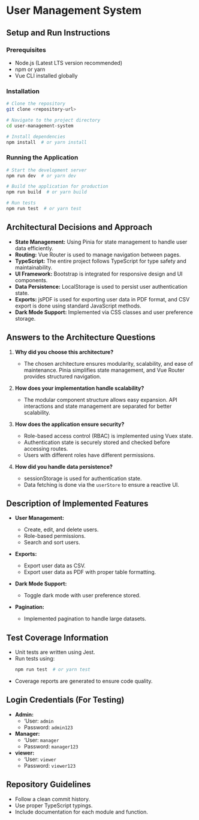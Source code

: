 # User Management System

## Setup and Run Instructions

### Prerequisites
- Node.js (Latest LTS version recommended)
- npm or yarn
- Vue CLI installed globally

### Installation
```sh
# Clone the repository
git clone <repository-url>

# Navigate to the project directory
cd user-management-system

# Install dependencies
npm install  # or yarn install
```

### Running the Application
```sh
# Start the development server
npm run dev  # or yarn dev

# Build the application for production
npm run build  # or yarn build

# Run tests
npm run test  # or yarn test
```

## Architectural Decisions and Approach
- **State Management:** Using Pinia for state management to handle user data efficiently.
- **Routing:** Vue Router is used to manage navigation between pages.
- **TypeScript:** The entire project follows TypeScript for type safety and maintainability.
- **UI Framework:** Bootstrap is integrated for responsive design and UI components.
- **Data Persistence:** LocalStorage is used to persist user authentication state.
- **Exports:** jsPDF is used for exporting user data in PDF format, and CSV export is done using standard JavaScript methods.
- **Dark Mode Support:** Implemented via CSS classes and user preference storage.

## Answers to the Architecture Questions

1. **Why did you choose this architecture?**
   - The chosen architecture ensures modularity, scalability, and ease of maintenance. Pinia simplifies state management, and Vue Router provides structured navigation.

2. **How does your implementation handle scalability?**
   - The modular component structure allows easy expansion. API interactions and state management are separated for better scalability.

3. **How does the application ensure security?**
   - Role-based access control (RBAC) is implemented using Vuex state.
   - Authentication state is securely stored and checked before accessing routes.
   - Users with different roles have different permissions.

4. **How did you handle data persistence?**
   - sessionStorage is used for authentication state.
   - Data fetching is done via the `userStore` to ensure a reactive UI.

## Description of Implemented Features
- **User Management:**
  - Create, edit, and delete users.
  - Role-based permissions.
  - Search and sort users.
  
- **Exports:**
  - Export user data as CSV.
  - Export user data as PDF with proper table formatting.
  
- **Dark Mode Support:**
  - Toggle dark mode with user preference stored.
  
- **Pagination:**
  - Implemented pagination to handle large datasets.

## Test Coverage Information
- Unit tests are written using Jest.
- Run tests using:
  ```sh
  npm run test  # or yarn test
  ```
- Coverage reports are generated to ensure code quality.

## Login Credentials (For Testing)
- **Admin:**
  - ‘User: `admin`
  - Password: `admin123`
- **Manager:**
  - ‘User: `manager`
  - Password: `manager123`
- **viewer:**
  - ‘User: `viewer`
  - Password: `viewer123`

## Repository Guidelines
- Follow a clean commit history.
- Use proper TypeScript typings.
- Include documentation for each module and function.

